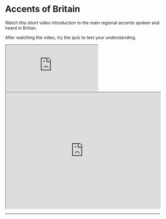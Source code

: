 <h1>Accents of Britain</h1>
<p>Watch this short video introduction to the main regional accents spoken and heard in Britian.</p>
<p>After watching the video, try the quiz to test your understanding.</p>
<div class="row">
<div class="col-sm-6">
  <div class="ratio ratio-16x9">
 <iframe src="https://www.youtube.com/embed/-8mzWkuOxz8" allowfullscreen=""></iframe>
  </div>
  
<div class="col-sm-6">
<iframe src="https://h5p.org/h5p/embed/1064413" width="100%" height="378"  title="A very simple example of a comprehension quiz"></iframe><script src="https://h5p.org/sites/all/modules/h5p/library/js/h5p-resizer.js" charset="UTF-8"></script>
  </div>
  </div>
<hr>
